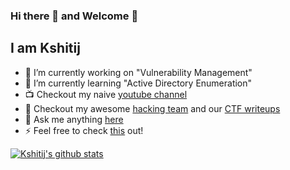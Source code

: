 ### Hi there 👋 and Welcome  🤘

## I am Kshitij

- 🔭 I’m currently working on "Vulnerability Management" 
- 🌱 I’m currently learning "Active Directory Enumeration"
- 📺 Checkout my naive [youtube channel](https://www.youtube.com/nigamelastic)
- 👯 Checkout my awesome [hacking team](https://twc1rcle.com/) and our [CTF writeups](https://github.com/thewhitecircle/ctf_writeups)
- 💬 Ask me anything [here](https://twitter.com/nigamelastic)
- ⚡ Feel free to check [this](https://kshitijnigam.com) out!

[![Kshitij's github stats](https://github-readme-stats.vercel.app/api?username=nigamelastic)](https://github.com/nigamelastic?tab=repositories)
